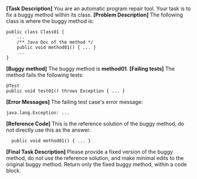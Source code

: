**[Task Description]** You are an automatic program repair tool. Your task is to fix a buggy method within its class. 
**[Problem Description]** The following class is where the buggy method is:

```
public class Class01 {
    ...
    /** Java Doc of the method */
    public void method01() { ... }
    ...
}
```

**[Buggy method]** The buggy method is **method01**.
**[Failing tests]** The method fails the following tests:

```
@Test
public void test01() throws Exception { ... }
```

**[Error Messages]** The failing test case's error message:

```
java.lang.Exception: ...
```

**[Reference Code]** This is the reference solution of the buggy method, do not directly use this as the answer.

```
  public void method01() { ... }
```

**[Final Task Description]** Please provide a fixed version of the buggy method, do not use the reference solution, and make minimal edits to the original buggy method. Return only the fixed buggy method, within a code block.

 
